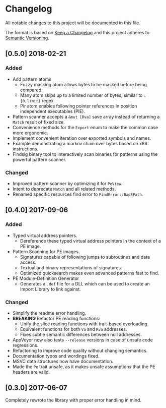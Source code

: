 # Changelog

All notable changes to this project will be documented in this file.

The format is based on [Keep a Changelog](http://keepachangelog.com/en/1.0.0/)
and this project adheres to [Semantic Versioning](http://semver.org/spec/v2.0.0.html).

## [0.5.0] 2018-02-21

### Added

- Add pattern atoms
  - Fuzzy masking atom allows bytes to be masked before being compared.
  - Many atom skips up to a limited number of bytes, similar to `.{0,limit}` regex.
  - Pir atom enables following pointer references in position independent executables (PIE).
- Pattern scanner accepts a `&mut [Rva]` save array instead of returning a `Match` result of fixed size.
- Convenience methods for the `Export` enum to make the common case more ergonomic.
- Implement convenient iteration over exported symbols and names.
- Example demonstrating a markov chain over bytes based on x86 instructions.
- Findsig binary tool to interactively scan binaries for patterns using the powerful pattern scanner.

### Changed

- Improved pattern scanner by optimizing it for `PeView`.
- Intent to deprecate `Match` and all related methods.
- Renamed specific resources find error to `FindError::Bad8Path`.

## [0.4.0] 2017-09-06

### Added

- Typed virtual address pointers.
  - Dereference these typed virtual address pointers in the context of a PE image.
- Pattern Scanning for PE images.
  - Signatures capable of following jumps to subroutines and data access.
  - Textual and binary representations of signatures.
  - Optimized quicksearch makes even advanced patterns fast to find.
- PE Module-Definition Generator
  - Generates a `.def` file for a DLL which can be used to create an Import Library to link against.

### Changed

- Simplify the readme error handling.
- **BREAKING** Refactor PE reading functions:
  - Unify the slice reading functions with trait-based overloading.
  - Equivalent functions for both `Va` and `Rva` addresses.
  - Fixes subtle semantic differences between null addresses.
- AppVeyor now also tests `--release` versions in case of unsafe code regressions.
- Refactoring to improve code quality without changing semantics.
- Documentation typos and wordings fixed.
- MSVC data structures now have documentation.
- Made the `Pe` trait unsafe, as it makes unsafe assumptions that the PE headers are valid.

## [0.3.0] 2017-06-07

Completely rewrote the library with proper error handling in mind.
